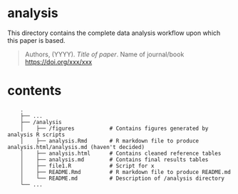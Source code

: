 
<!-- README.md is generated from README.Rmd. Please edit that file -->

# analysis

This directory contains the complete data analysis workflow upon which
this paper is based.

> Authors, (YYYY). *Title of paper*. Name of journal/book
> <https://doi.org/xxx/xxx>

# contents

``` 
    .
    ├── ...
    ├── /analysis
    │    ├── /figures           # Contains figures generated by analysis R scripts
    │    ├── analysis.Rmd       # R markdown file to produce analysis.html/analysis.md (haven't decided)
    │    ├── analysis.html      # Contains cleaned reference tables
    │    ├── analysis.md        # Contains final results tables
    │    ├── file1.R            # Script for x
    │    ├── README.Rmd         # R markdown file to produce README.md
    │    └── README.md          # Description of /analysis directory
    └── ...
```
